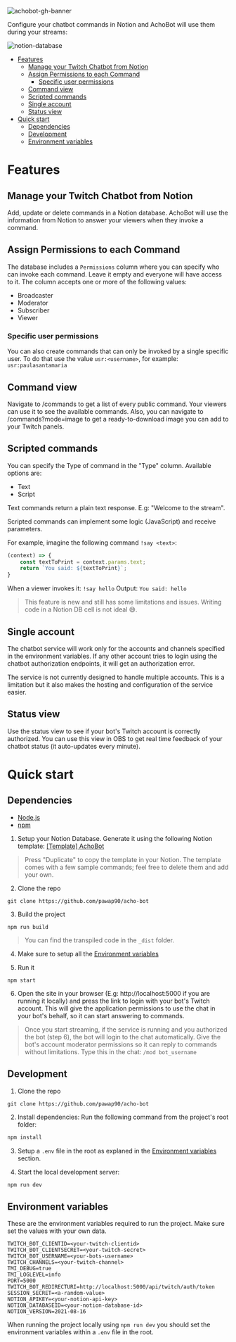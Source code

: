 ![achobot-gh-banner](https://user-images.githubusercontent.com/2507959/152519862-b1d7116e-dade-4ed8-9ac5-f9eefeeff520.png)

Configure your chatbot commands in Notion and AchoBot will use them during your streams:

![notion-database](https://user-images.githubusercontent.com/2507959/152531729-8b117829-9965-41a6-9455-b10dbf4cda40.png)

- [Features](#features)
  - [Manage your Twitch Chatbot from Notion](#manage-your-twitch-chatbot-from-notion)
  - [Assign Permissions to each Command](#assign-permissions-to-each-command)
    - [Specific user permissions](#specific-user-permissions)
  - [Command view](#command-view)
  - [Scripted commands](#scripted-commands)
  - [Single account](#single-account)
  - [Status view](#status-view)
- [Quick start](#quick-start)
  - [Dependencies](#dependencies)
  - [Development](#development)
  - [Environment variables](#environment-variables)

# Features

## Manage your Twitch Chatbot from Notion
Add, update or delete commands in a Notion database. AchoBot will use the information from Notion to answer your viewers when they invoke a command.

## Assign Permissions to each Command
The database includes a `Permissions` column where you can specify who can invoke each command. Leave it empty and everyone will have access to it. 
The column accepts one or more of the following values: 
- Broadcaster
- Moderator
- Subscriber
- Viewer

### Specific user permissions
You can also create commands that can only be invoked by a single specific user. To do that use the value `usr:<username>`, for example: `usr:paulasantamaria`

## Command view
Navigate to /commands to get a list of every public command. Your viewers can use it to see the available commands.
Also, you can navigate to /commands?mode=image to get a ready-to-download image you can add to your Twitch panels.

## Scripted commands
You can specify the Type of command in the "Type" column. Available options are:
- Text
- Script

Text commands return a plain text response. E.g: "Welcome to the stream".

Scripted commands can implement some logic (JavaScript)  and receive parameters.

For example, imagine the following command `!say <text>`: 
```js
(context) => {
    const textToPrint = context.params.text;
    return `You said: ${textToPrint}`;
}
```

When a viewer invokes it: `!say hello`
Output: `You said: hello`

> This feature is new and still has some limitations and issues. Writing code in a Notion DB cell is not ideal 😅.

## Single account
The chatbot service will work only for the accounts and channels specified in the environment variables. 
If any other account tries to login using the chatbot authorization endpoints, it will get an authorization error. 

The service is not currently designed to handle multiple accounts. This is a limitation but it also makes the hosting and configuration of the service easier.

## Status view
Use the status view to see if your bot's Twitch account is correctly authorized. 
You can use this view in OBS to get real time feedback of your chatbot status (it auto-updates every minute).

# Quick start

## Dependencies
- [Node.js](https://nodejs.org/en/)
- [npm](https://www.npmjs.com/)

1. Setup your Notion Database. Generate it using the following Notion template: [[Template] AchoBot](https://familiar-freckle-76f.notion.site/350b171ebc30462fbdcb8391cb2f088a?v=0cf2e1a5f5bc476e827d2705e2bdc223)

> Press "Duplicate" to copy the template in your Notion. The template comes with a few sample commands; feel free to delete them and add your own.

2. Clone the repo 
```
git clone https://github.com/pawap90/acho-bot
```

3. Build the project
   
```
npm run build
```
> You can find the transpiled code in the `_dist` folder.

4. Make sure to setup all the [Environment variables](#environment-variables)

5. Run it
```
npm start
```
6. Open the site in your browser (E.g: http://localhost:5000 if you are running it locally) and press the link to login with your bot's Twitch account. This will give the application permissions to use the chat in your bot's behalf, so it can start answering to commands.

> Once you start streaming, if the service is running and you authorized the bot (step 6), the bot will login to the chat automatically. Give the bot's account moderator permissions so it can reply to commands without limitations. Type this in the chat: `/mod bot_username`

## Development

1. Clone the repo 
```
git clone https://github.com/pawap90/acho-bot
```

2. Install dependencies: Run the following command from the project's root folder:

```sh
npm install
```

3. Setup a `.env` file in the root as explaned in the [Environment variables](#environment-variables) section.

4. Start the local development server: 

```sh
npm run dev
```

## Environment variables
These are the environment variables required to run the project. Make sure set the values with your own data.

```
TWITCH_BOT_CLIENTID=<your-twitch-clientid>
TWITCH_BOT_CLIENTSECRET=<your-twitch-secret>
TWITCH_BOT_USERNAME=<your-bots-username>
TWITCH_CHANNELS=<your-twitch-channel>
TMI_DEBUG=true
TMI_LOGLEVEL=info
PORT=5000
TWITCH_BOT_REDIRECTURI=http://localhost:5000/api/twitch/auth/token
SESSION_SECRET=<a-random-value>
NOTION_APIKEY=<your-notion-api-key>
NOTION_DATABASEID=<your-notion-database-id>
NOTION_VERSION=2021-08-16
```
When running the project locally using `npm run dev` you should set the environment variables within a `.env` file in the root. 

